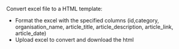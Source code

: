 Convert excel file to a HTML template:

* Format the excel with the specified columns (id,category, organisation_name, article_title, article_description, article_link, article_date)
* Upload excel to convert and download the html
